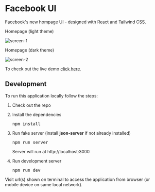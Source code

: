 # Facebook UI

Facebook's new hompage UI - designed with React and Tailwind CSS.

Homepage (light theme)

![screen-1](https://user-images.githubusercontent.com/11155266/180639669-c4e9b1b6-b0bb-4c01-a3ec-56f9914dba39.png)

Homepage (dark theme)

![screen-2](https://user-images.githubusercontent.com/11155266/180639704-7e1e3b7e-8ff8-4d81-a622-dabd8dc3bc32.png)

To check out the live demo [click here](https://showcase-facebook-ui.surge.sh 'Facebook UI').

## Development

To run this application locally follow the steps:

1. Check out the repo
2. Install the dependencies
   <pre>npm install</pre>
3. Run fake server (install **json-server** if not already installed)
   <pre>npm run server</pre>

   Server will run at http://localhost:3000

4. Run development server
   <pre>npm run dev</pre>

Visit url(s) shown on terminal to access the application from browser (or mobile device on same local network).

